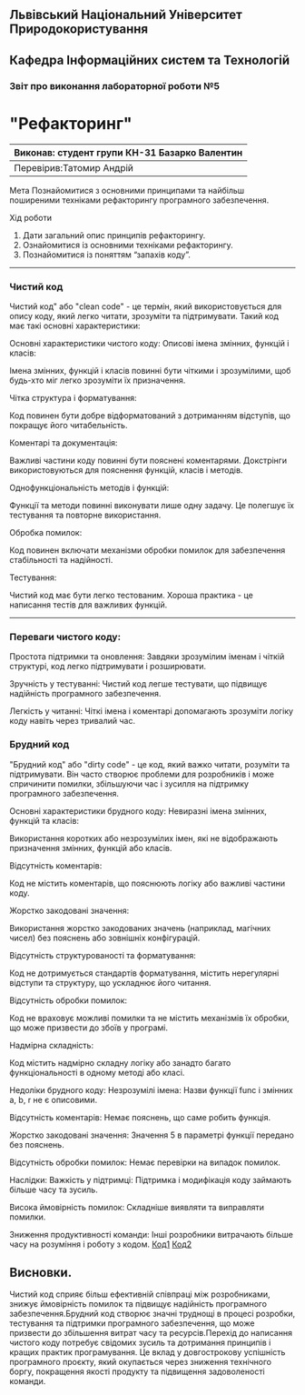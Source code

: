 ## Львівський Національний Університет Природокористування
## Кафедра Інформаційних систем та Технологій



### Звіт про виконання лабораторної роботи №5
# "Рефакторинг"



| Виконав: студент групи КН-31 Базарко Валентин |
|----------------------------------------------|
| Перевірив:Татомир Андрій            |




Мета
Познайомитися з основними принципами та найбільш поширеними техніками рефакторингу програмного забезпечення.


Хід роботи
1. Дати загальний опис принципів рефакторингу.
2. Ознайомитися із основними техніками рефакторингу.
3. Познайомитися із поняттям “запахів коду”.
_____________________________
### Чистий код

Чистий код" або "clean code" - це термін, який використовується для опису коду, який легко читати, зрозуміти та підтримувати. Такий код має такі основні характеристики:

Основні характеристики чистого коду:
Описові імена змінних, функцій і класів:

Імена змінних, функцій і класів повинні бути чіткими і зрозумілими, щоб будь-хто міг легко зрозуміти їх призначення.

Чітка структура і форматування:

Код повинен бути добре відформатований з дотриманням відступів, що покращує його читабельність.

Коментарі та документація:

Важливі частини коду повинні бути пояснені коментарями. Докстрінги використовуються для пояснення функцій, класів і методів.

Однофункціональність методів і функцій:

Функції та методи повинні виконувати лише одну задачу. Це полегшує їх тестування та повторне використання.

Обробка помилок:

Код повинен включати механізми обробки помилок для забезпечення стабільності та надійності.

Тестування:

Чистий код має бути легко тестованим. Хороша практика - це написання тестів для важливих функцій.
_____________

### Переваги чистого коду:
Простота підтримки та оновлення: Завдяки зрозумілим іменам і чіткій структурі, код легко підтримувати і розширювати.

Зручність у тестуванні: Чистий код легше тестувати, що підвищує надійність програмного забезпечення.

Легкість у читанні: Чіткі імена і коментарі допомагають зрозуміти логіку коду навіть через тривалий час.

### Брудний код
"Брудний код" або "dirty code" - це код, який важко читати, розуміти та підтримувати. Він часто створює проблеми для розробників і може спричинити помилки, збільшуючи час і зусилля на підтримку програмного забезпечення. 

Основні характеристики брудного коду:
Невиразні імена змінних, функцій та класів:

Використання коротких або незрозумілих імен, які не відображають призначення змінних, функцій або класів.

Відсутність коментарів:

Код не містить коментарів, що пояснюють логіку або важливі частини коду.

Жорстко закодовані значення:

Використання жорстко закодованих значень (наприклад, магічних чисел) без пояснень або зовнішніх конфігурацій.

Відсутність структурованості та форматування:

Код не дотримується стандартів форматування, містить нерегулярні відступи та структуру, що ускладнює його читання.

Відсутність обробки помилок:

Код не враховує можливі помилки та не містить механізмів їх обробки, що може призвести до збоїв у програмі.

Надмірна складність:

Код містить надмірно складну логіку або занадто багато функціональності в одному методі або класі.

Недоліки брудного коду:
Незрозумілі імена: Назви функції func і змінних a, b, r не є описовими.

Відсутність коментарів: Немає пояснень, що саме робить функція.

Жорстко закодовані значення: Значення 5 в параметрі функції передано без пояснень.

Відсутність обробки помилок: Немає перевірки на випадок помилок.

Наслідки:
Важкість у підтримці: Підтримка і модифікація коду займають більше часу та зусиль.

Висока ймовірність помилок: Складніше виявляти та виправляти помилки.

Зниження продуктивності команди: Інші розробники витрачають більше часу на розуміння і роботу з кодом.
[Код1](code_before.py) [Код2](code_after.py)
## Висновки. 

Чистий код сприяє більш ефективній співпраці між розробниками, знижує ймовірність помилок та підвищує надійність програмного забезпечення.Брудний код створює значні труднощі в процесі розробки, тестування та підтримки програмного забезпечення, що може призвести до збільшення витрат часу та ресурсів.Перехід до написання чистого коду потребує свідомих зусиль та дотримання принципів і кращих практик програмування. Це вклад у довгострокову успішність програмного проєкту, який окупається через зниження технічного боргу, покращення якості продукту та підвищення задоволеності команди.
